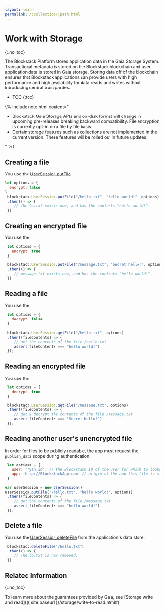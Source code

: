 ```yaml
---
layout: learn
permalink: /:collection/:path.html
---
```

# Work with Storage

{:.no_toc}

The Blockstack Platform stores application data in the Gaia Storage System. Transactional metadata is stored on the Blockstack blockchain and user application data is stored in Gaia storage. Storing data off of the blockchain ensures that Blockstack applications can provide users with high performance and high availability for data reads and writes without introducing central trust parties.

* TOC
{:toc}


{% include note.html content="<ul> <li>Blockstack Gaia Storage APIs and on-disk format will change in upcoming pre-releases breaking backward compatibility. File encryption is currently opt-in on a file by file basis.</li> <li>Certain storage features such as collections are not implemented in the current version. These features will be rolled out in future updates.</li> </ul>" %}


## Creating a file

You use the <a href="https://blockstack.github.io/blockstack.js/classes/usersession.html#putfile" target="_blank">UserSession.putFile</a>

```JavaScript
let options = {
  encrypt: false
}
 blockstack.UserSession.putFile("/hello.txt", "hello world!", options)
 .then(() => {
    // /hello.txt exists now, and has the contents "hello world!".
 })
```

## Creating an encrypted file

You use the <a href="https://blockstack.github.io/blockstack.js/classes/usersession.html#putfile" target="_blank"></a>

```JavaScript
 let options = {
   encrypt: true
 }

 blockstack.UserSession.putFile("/message.txt", "Secret hello!", options)
 .then(() => {
    // message.txt exists now, and has the contents "hello world!".
 })
```

## Reading a file

You use the <a href="https://blockstack.github.io/blockstack.js/classes/usersession.html#getfile" target="_blank"></a>

```JavaScript
 let options = {
   decrypt: false
 }
 
 blockstack.UserSession.getFile("/hello.txt", options)
 .then((fileContents) => {
    // get the contents of the file /hello.txt
    assert(fileContents === "hello world!")
 });
```

## Reading an encrypted file

You use the <a href="" target="_blank"></a>

```JavaScript
 let options = {
   decrypt: true
 }

 blockstack.UserSession.getFile("/message.txt", options)
 .then((fileContents) => {
    // get & decrypt the contents of the file /message.txt
    assert(fileContents === "Secret hello!")
 });
```

## Reading another user's unencrypted file
In order for files to be publicly readable, the app must request
the `publish_data` scope during authentication.

```JavaScript
 let options = {
   user: 'ryan.id', // the Blockstack ID of the user for which to lookup the file
   app: 'http://BlockstackApp.com' // origin of the app this file is stored for
 }

var userSession = new UserSession()
userSession.putFile("/hello.txt", "hello world!", options)
 .then((fileContents) => {
    // get the contents of the file /message.txt
    assert(fileContents === "hello world!")
 });
```

## Delete a file

You use the <a href="https://blockstack.github.io/blockstack.js/classes/usersession.html#deletefile" target="_blank">UserSession.deleteFile</a> from the application's data store.


```JavaScript
 blockstack.deleteFile("/hello.txt")
 .then(() => {
    // /hello.txt is now removed.
 })
```

## Related Information
{:.no_toc}

To learn more about the guarantees provided by Gaia, see [Storage write and read]({{ site.baseurl }}/storage/write-to-read.html#)
